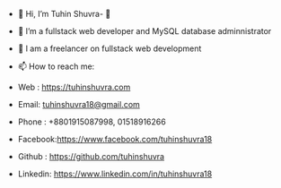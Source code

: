 - 👋 Hi, I’m Tuhin Shuvra- 👀 
- 🌱 I’m a fullstack web developer and MySQL database adminnistrator
- 💞️ I am a freelancer on fullstack web development
- 📫 How to reach me:
- Web : https://tuhinshuvra.com
- Email: tuhinshuvra18@gmail.com

- Phone : +8801915087998, 01518916266
- Facebook:https://www.facebook.com/tuhinshuvra18
- Github : https://github.com/tuhinshuvra
- Linkedin: https://www.linkedin.com/in/tuhinshuvra18

<!---
tuhinshuvra/tuhinshuvra is a ✨ special ✨ repository because its `README.md` (this file) appears on your GitHub profile.
You can click the Preview link to take a look at your changes.
--->
